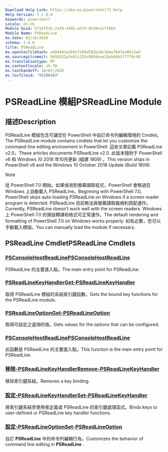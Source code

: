 ```yaml
---
Download Help Link: https://aka.ms/powershell71-help
Help Version: 7.1.0.0
keywords: powershell
Locale: en-US
Module Guid: 5714753b-2afd-4492-a5fd-01d9e2cff8b5
Module Name: PSReadLine
ms.date: 02/10/2020
schema: 2.0.0
title: PSReadLine
ms.openlocfilehash: a404461e2b92f269d581b18c3ebe7643aa86c3a4
ms.sourcegitcommit: 9d95532afe81c235c8094eae28ab84b2f77f8c48
ms.translationtype: MT
ms.contentlocale: zh-TW
ms.lasthandoff: 10/07/2020
ms.locfileid: "93206483"
---
```

# <span data-ttu-id="9a3d2-103">PSReadLine 模組</span><span class="sxs-lookup"><span data-stu-id="9a3d2-103">PSReadLine Module</span></span>

## <span data-ttu-id="9a3d2-104">描述</span><span class="sxs-lookup"><span data-stu-id="9a3d2-104">Description</span></span>

<span data-ttu-id="9a3d2-105">PSReadLine 模組包含可讓您在 PowerShell 中自訂命令列編輯環境的 Cmdlet。</span><span class="sxs-lookup"><span data-stu-id="9a3d2-105">The PSReadLine module contains cmdlets that let you customize the command-line editing environment in PowerShell.</span></span> <span data-ttu-id="9a3d2-106">這些文章記載 PSReadLine v2.0。</span><span class="sxs-lookup"><span data-stu-id="9a3d2-106">These articles documents PSReadLine v2.0.</span></span> <span data-ttu-id="9a3d2-107">此版本隨附于 PowerShell v6 和 Windows 10 2018 年10月更新 (組建 1809) 。</span><span class="sxs-lookup"><span data-stu-id="9a3d2-107">This version ships in PowerShell v6 and the Windows 10 October 2018 Update (Build 1809).</span></span>

> [!NOTE]
> <span data-ttu-id="9a3d2-108">從 PowerShell 7.0 開始，如果偵測到螢幕讀取程式，PowerShell 會略過在 Windows 上自動載入 PSReadLine。</span><span class="sxs-lookup"><span data-stu-id="9a3d2-108">Beginning with PowerShell 7.0, PowerShell skips auto-loading PSReadLine on Windows if a screen reader program is detected.</span></span> <span data-ttu-id="9a3d2-109">PSReadLine 目前無法與螢幕讀取器順利搭配運作。</span><span class="sxs-lookup"><span data-stu-id="9a3d2-109">Currently, PSReadLine doesn't work well with the screen readers.</span></span> <span data-ttu-id="9a3d2-110">Windows 上 PowerShell 7.0 的預設轉譯和格式可正常運作。</span><span class="sxs-lookup"><span data-stu-id="9a3d2-110">The default rendering and formatting of PowerShell 7.0 on Windows works properly.</span></span> <span data-ttu-id="9a3d2-111">如有必要，您可以手動載入模組。</span><span class="sxs-lookup"><span data-stu-id="9a3d2-111">You can manually load the module if necessary.</span></span>

## <span data-ttu-id="9a3d2-112">PSReadLine Cmdlet</span><span class="sxs-lookup"><span data-stu-id="9a3d2-112">PSReadLine Cmdlets</span></span>

### [<span data-ttu-id="9a3d2-113">PSConsoleHostReadLine</span><span class="sxs-lookup"><span data-stu-id="9a3d2-113">PSConsoleHostReadLine</span></span>](PSConsoleHostReadLine.md)
<span data-ttu-id="9a3d2-114">PSReadLine 的主要進入點。</span><span class="sxs-lookup"><span data-stu-id="9a3d2-114">The main entry point for PSReadLine.</span></span>

### [<span data-ttu-id="9a3d2-115">PSReadLineKeyHandler</span><span class="sxs-lookup"><span data-stu-id="9a3d2-115">Get-PSReadLineKeyHandler</span></span>](Get-PSReadLineKeyHandler.md)
<span data-ttu-id="9a3d2-116">取得 PSReadLine 模組的系結索引鍵函數。</span><span class="sxs-lookup"><span data-stu-id="9a3d2-116">Gets the bound key functions for the PSReadLine module.</span></span>

### [<span data-ttu-id="9a3d2-117">PSReadLineOption</span><span class="sxs-lookup"><span data-stu-id="9a3d2-117">Get-PSReadLineOption</span></span>](Get-PSReadLineOption.md)
<span data-ttu-id="9a3d2-118">取得可設定之選項的值。</span><span class="sxs-lookup"><span data-stu-id="9a3d2-118">Gets values for the options that can be configured.</span></span>

### [<span data-ttu-id="9a3d2-119">PSConsoleHostReadLine</span><span class="sxs-lookup"><span data-stu-id="9a3d2-119">PSConsoleHostReadLine</span></span>](PSConsoleHostReadLine.md)
<span data-ttu-id="9a3d2-120">此函數是 PSReadLine 的主要進入點。</span><span class="sxs-lookup"><span data-stu-id="9a3d2-120">This function is the main entry point for PSReadLine.</span></span>

### [<span data-ttu-id="9a3d2-121">移除-PSReadLineKeyHandler</span><span class="sxs-lookup"><span data-stu-id="9a3d2-121">Remove-PSReadLineKeyHandler</span></span>](Remove-PSReadLineKeyHandler.md)
<span data-ttu-id="9a3d2-122">移除索引鍵系結。</span><span class="sxs-lookup"><span data-stu-id="9a3d2-122">Removes a key binding.</span></span>

### [<span data-ttu-id="9a3d2-123">設定-PSReadLineKeyHandler</span><span class="sxs-lookup"><span data-stu-id="9a3d2-123">Set-PSReadLineKeyHandler</span></span>](Set-PSReadLineKeyHandler.md)
<span data-ttu-id="9a3d2-124">將索引鍵系結至使用者定義或 PSReadLine 的索引鍵處理函式。</span><span class="sxs-lookup"><span data-stu-id="9a3d2-124">Binds keys to user-defined or PSReadLine key handler functions.</span></span>

### [<span data-ttu-id="9a3d2-125">設定-PSReadLineOption</span><span class="sxs-lookup"><span data-stu-id="9a3d2-125">Set-PSReadLineOption</span></span>](Set-PSReadLineOption.md)
<span data-ttu-id="9a3d2-126">自訂 **PSReadLine** 中的命令列編輯行為。</span><span class="sxs-lookup"><span data-stu-id="9a3d2-126">Customizes the behavior of command line editing in **PSReadLine** .</span></span>


